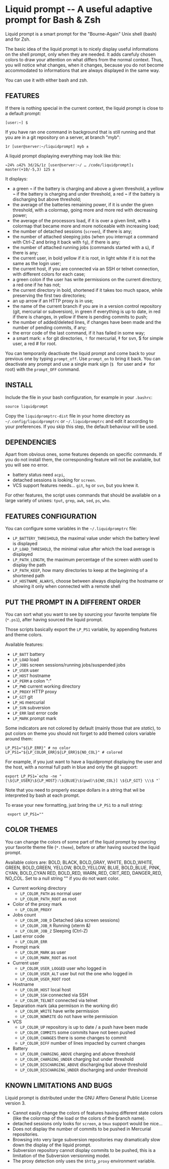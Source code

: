 Liquid prompt -- A useful adaptive prompt for Bash & Zsh
========================================================

Liquid prompt is a smart prompt for the "Bourne-Again" Unix shell (bash) and for
Zsh.

The basic idea of the liquid prompt is to nicely display useful informations on
the shell prompt, only when they are needed. It adds carefuly chosen colors to
draw your attention on what differs from the normal context. Thus, you will
notice what changes, when it changes, because you do not become accommodated to
informations that are always displayed in the same way.

You can use it with either bash and zsh.


## FEATURES

If there is nothing special in the current context, the liquid prompt is close
to a default prompt:

`[user:~] $ `

If you have ran one command in background that is still running and that you are
in a git repository on a server, at branch "myb":

`1r [user@server:~/liquidprompt] myb ± `

A liquid prompt displaying everything may look like this:

`⌁24% ⌂42% 3d/2&/1z [user@server:~/ … /code/liquidprompt]↥ master(+10/-5,3) 125 ± `

It displays:

* a green ⌁ if the battery is charging and above a given threshold,
a yellow ⌁ if the battery is charging and under threshold,
a red ⌁ if the battery is discharging but above threshold;
* the average of the batteries remaining power, if it is under the given
threshold, with a colormap, going more and more red with decreasing power;
* the average of the processors load, if it is over a given limit, with a
colormap that became more and more noticeable with increasing load;
* the number of detached sessions (`screen`), if there is any;
* the number of attached sleeping jobs (when you interrupt a command with Ctrl-Z
and bring it back with `fg`), if there is any;
* the number of attached running jobs (commands started with a `&`), if there is
any;
* the current user, in bold yellow if it is root, in light white if it is not
the same as the login user;
* the current host, if you are connected via an SSH or telnet connection, with
different colors for each case;
* a green colon if the user has write permissions on the current directory,
a red one if he has not;
* the current directory in bold, shortened if it takes too much space, while
preserving the first two directories;
* an up arrow if an HTTP proxy is in use;
* the name of the current branch if you are in a version control repository
(git, mercurial or subversion), in green if everything is up to date, in red if
there is changes, in yellow if there is pending commits to push;
* the number of added/deleted lines, if changes have been made and the number
of pending commits, if any;
* the error code of the last command, if it has failed in some way;
* a smart mark: ± for git directories, ☿ for mercurial, ‡ for svn, $ for simple
user, a red # for root.

You can temporarily deactivate the liquid prompt and come back to your previous
one by typing `prompt_off`. Use `prompt_on` to bring it back. You can deactivate
any prompt and use a single mark sign (`$ ` for user and `# ` for root) with the
`prompt_OFF` command.


## INSTALL

Include the file in your bash configuration, for example in your `.bashrc`:

`source liquidprompt`

Copy the `liquidpromptrc-dist` file in your home directory as
`~/.config/liquidpromptrc` or `~/.liquidpromptrc` and edit it according to your
preferences. If you skip this step, the default behaviour will be used.


## DEPENDENCIES

Apart from obvious ones, some features depends on specific commands. If you do
not install them, the corresponding feature will not be available, but you will
see no error.

* battery status need `acpi`,
* detached sessions is looking for `screen`.
* VCS support features needs… `git`, `hg` or `svn`, but you knew it.

For other features, the script uses commands that should be available on a large
variety of unixes: `tput`, `grep`, `awk`, `sed`, `ps`, `who`.


## FEATURES CONFIGURATION

You can configure some variables in the `~/.liquidpromptrc` file:

* `LP_BATTERY_THRESHOLD`, the maximal value under which the battery level is
displayed
* `LP_LOAD_THRESHOLD`, the minimal value after which the load average is
displayed
* `LP_PATH_LENGTH`, the maximum percentage of the screen width used to display
the path
* `LP_PATH_KEEP`, how many directories to keep at the beginning of a shortened
path
* `LP_HOSTNAME_ALWAYS`, choose between always displaying the hostname or showing
it only when connected with a remote shell


## PUT THE PROMPT IN A DIFFERENT ORDER

You can sort what you want to see by sourcing your favorite template file
(`*.ps1`), after having sourced the liquid prompt.

Those scripts basically export the `LP_PS1` variable, by appending features and
theme colors.

Available features:
* `LP_BATT` battery
* `LP_LOAD` load
* `LP_JOBS` screen sessions/running jobs/suspended jobs
* `LP_USER` user
* `LP_HOST` hostname
* `LP_PERM` a colon ":"
* `LP_PWD` current working directory
* `LP_PROXY` HTTP proxy
* `LP_GIT` git
* `LP_HG` mercurial
* `LP_SVN` subversion
* `LP_ERR` last error code
* `LP_MARK` prompt mark

Some indicators are not colored by default (mainly those that are _static_), to
put colors on theme you should not forget to add themed colors variable around
them:

    LP_PS1="${LP_ERR}" # no color
    LP_PS1="${LP_COLOR_ERR}${LP_ERR}${NO_COL}" # colored

For example, if you just want to have a liquidprompt displaying the user and the
host, with a normal full path in blue and only the git support:

    export LP_PS1=`echo -ne "[\${LP_USER}\${LP_HOST}:\${BLUE}\$(pwd)\${NO_COL}] \${LP_GIT} \\\$ "`

Note that you need to properly escape dollars in a string that wil be
interpreted by bash at each prompt.

To erase your new formatting, just bring the `LP_PS1` to a null string:

     export LP_PS1=""


## COLOR THEMES

You can change the colors of some part of the liquid prompt by sourcing your
favorite theme file (`*.theme`), before or after having sourced the liquid prompt.

Available colors are:
BOLD, BLACK, BOLD_GRAY, WHITE, BOLD_WHITE,
GREEN, BOLD_GREEN, YELLOW, BOLD_YELLOW, BLUE, BOLD_BLUE, PINK, CYAN, BOLD_CYAN
RED, BOLD_RED, WARN_RED, CRIT_RED, DANGER_RED,
NO_COL.
Set to a null string "" if you do not want color.

* Current working directory
    * `LP_COLOR_PATH` as normal user
    * `LP_COLOR_PATH_ROOT` as root
* Color of the proxy mark
    * `LP_COLOR_PROXY`
* Jobs count
    * `LP_COLOR_JOB_D` Detached (aka screen sessions)
    * `LP_COLOR_JOB_R` Running (xterm &)
    * `LP_COLOR_JOB_Z` Sleeping (Ctrl-Z)
* Last error code
    * `LP_COLOR_ERR`
* Prompt mark
    * `LP_COLOR_MARK` as user
    * `LP_COLOR_MARK_ROOT` as root
* Current user
    * `LP_COLOR_USER_LOGGED` user who logged in
    * `LP_COLOR_USER_ALT` user but not the one who logged in
    * `LP_COLOR_USER_ROOT` root
* Hostname
    * `LP_COLOR_HOST` local host
    * `LP_COLOR_SSH` connected via SSH
    * `LP_COLOR_TELNET` connected via telnet
* Separation mark (aka permiison in the working dir)
    * `LP_COLOR_WRITE` have write permission
    * `LP_COLOR_NOWRITE` do not have write permission
* VCS
    * `LP_COLOR_UP` repository is up to date / a push have been made
    * `LP_COLOR_COMMITS` some commits have not been pushed
    * `LP_COLOR_CHANGES` there is some changes to commit
    * `LP_COLOR_DIFF` number of lines impacted by current changes
* Battery
    * `LP_COLOR_CHARGING_ABOVE` charging and above threshold
    * `LP_COLOR_CHARGING_UNDER` charging but under threshold
    * `LP_COLOR_DISCHARGING_ABOVE` discharging but above threshold
    * `LP_COLOR_DISCHARGING_UNDER` discharging and under threshold


## KNOWN LIMITATIONS AND BUGS

Liquid prompt is distributed under the GNU Affero General Public License
version 3.

* Cannot easily change the colors of features having different state colors
(like the colormap of the load or the colors of the branch name).
* detached sessions only looks for `screen`, a `tmux` support would be nice…
* Does not display the number of commits to be pushed in Mercurial repositories.
* Browsing into very large subversion repositories may dramatically slow down
the display of the liquid prompt.
* Subversion repository cannot display commits to be pushed, this is a
limitation of the Subversion versionning model.
* The proxy detection only uses the `$http_proxy` environment variable.

